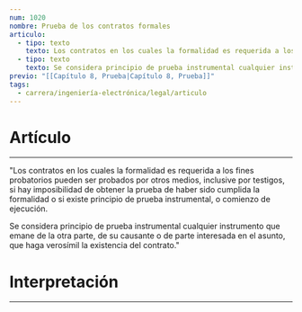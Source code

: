 ```yaml
---
num: 1020
nombre: Prueba de los contratos formales
articulo:
  - tipo: texto
    texto: Los contratos en los cuales la formalidad es requerida a los fines probatorios pueden ser probados por otros medios, inclusive por testigos, si hay imposibilidad de obtener la prueba de haber sido cumplida la formalidad o si existe principio de prueba instrumental, o comienzo de ejecución.
  - tipo: texto
    texto: Se considera principio de prueba instrumental cualquier instrumento que emane de la otra parte, de su causante o de parte interesada en el asunto, que haga verosímil la existencia del contrato.
previo: "[[Capítulo 8, Prueba|Capítulo 8, Prueba]]"
tags:
  - carrera/ingeniería-electrónica/legal/articulo
---
```

# Artículo
---
"Los contratos en los cuales la formalidad es requerida a los fines probatorios pueden ser probados por otros medios, inclusive por testigos, si hay imposibilidad de obtener la prueba de haber sido cumplida la formalidad o si existe principio de prueba instrumental, o comienzo de ejecución.

Se considera principio de prueba instrumental cualquier instrumento que emane de la otra parte, de su causante o de parte interesada en el asunto, que haga verosímil la existencia del contrato."

# Interpretación
---
